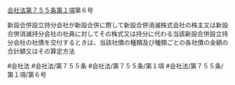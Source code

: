 [会社法第７５５条第１項](会社法＿＿＿＿第７５５条第１項)第６号

新設合併設立持分会社が新設合併に際して新設合併消滅株式会社の株主又は新設合併消滅持分会社の社員に対してその株式又は持分に代わる当該新設合併設立持分会社の社債を交付するときは、当該社債の種類及び種類ごとの各社債の金額の合計額又はその算定方法


#会社法
#会社法/第７５５条
#会社法/第７５５条/第１項
#会社法/第７５５条/第１項/第６号
